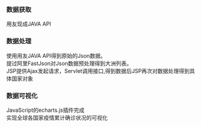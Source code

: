 <h3>数据获取</h3>
用友现成JAVA API<br/>
<h3>数据处理</h3>
使用用友JAVA API得到原始的Json数据。<br/>
提过阿里FastJson对Json数据预处理得到大洲列表。<br/>
JSP提供Ajax发起请求，Servlet调用接口,得到数据后JSP再次对数据处理得到具体国家对象<br/>
<h3>数据可视化</h3>
JavaScript的echarts.js插件完成<br/>
实现全球各国家疫情累计确诊状况的可视化
